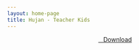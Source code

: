 ```yaml
---
layout: home-page
title: Hujan - Teacher Kids
---
```


<center>
<a href="https://drive.google.com/uc?authuser=0&id=1V7XxrR3EFfBeLTsPS8jTYz8Jjp-RCR37&export=download" ><i class="fa fa-caret-down" aria-hidden="true"></i>&nbsp; &nbsp;Download</a>
</center>
